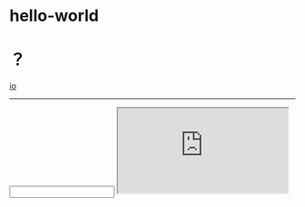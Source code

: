 # hello-world
<h1>？</h1>
<u>io</u>
<hr>
<input type="text">
<iframe src="https://github.com"></iframe>
